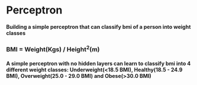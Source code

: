 # Perceptron

#### Building a simple perceptron that can classify bmi of a person into weight classes

### BMI = Weight(Kgs) / Height<sup>2</sup>(m)

#### A simple perceptron with no hidden layers can learn to classify bmi into 4 different weight classes: Underweight(<18.5 BMI), Healthy(18.5 - 24.9 BMI), Overweight(25.0 - 29.0 BMI) and Obese(>30.0 BMI)

